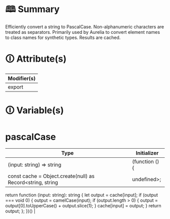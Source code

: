# &#128366; Summary

Efficiently convert a string to PascalCase.
Non-alphanumeric characters are treated as separators.
Primarily used by Aurelia to convert element names to class names for synthetic types.
Results are cached.

# &#128712; Attribute(s)

| Modifier(s)                            |
|----------------------------------------|
| export |

# &#128712; Variable(s)

# pascalCase

| Type                        | Initializer                       |
|-----------------------------|-----------------------------------|
| (input: string) =&gt; string | (function () {
const cache = Object.create(null) as Record<string, string | undefined>;
return function (input: string): string {
let output = cache[input];
if (output === void 0) {
output = camelCase(input);
if (output.length > 0) {
output = output[0].toUpperCase() + output.slice(1);
}
cache[input] = output;
}
return output;
};
})() |